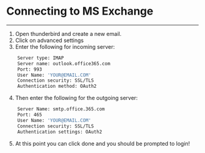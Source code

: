 # Connecting to MS Exchange

-------------------------------------------------------------------------------

1. Open thunderbird and create a new email.
2. Click on advanced settings
3. Enter the following for incoming server:

```bash
    Server type: IMAP
    Server name: outlook.office365.com
    Port: 993
    User Name: 'YOUR@EMAIL.COM'
    Connection security: SSL/TLS
    Authentication method: OAuth2
```

4. Then enter the following for the outgoing server:

```bash
    Server Name: smtp.office.365.com
    Port: 465
    User Name: 'YOUR@EMAIL.COM'
    Connection security: SSL/TLS
    Authentication settings: OAuth2
```

5. At this point you can click done and you should be prompted to login!

